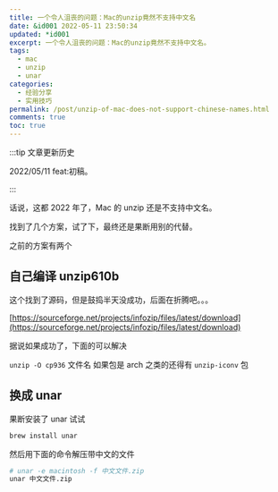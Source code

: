 ```yaml
---
title: 一个令人沮丧的问题：Mac的unzip竟然不支持中文名
date: &id001 2022-05-11 23:50:34
updated: *id001
excerpt: 一个令人沮丧的问题：Mac的unzip竟然不支持中文名。
tags:
  - mac
  - unzip
  - unar
categories:
  - 经验分享
  - 实用技巧
permalink: /post/unzip-of-mac-does-not-support-chinese-names.html
comments: true
toc: true
---
```

:::tip 文章更新历史

2022/05/11 feat:初稿。

:::

话说，这都 2022 年了，Mac 的 unzip 还是不支持中文名。

找到了几个方案，试了下，最终还是果断用别的代替。

之前的方案有两个

## 自己编译 unzip610b

这个找到了源码，但是鼓捣半天没成功，后面在折腾吧。。。

[https://sourceforge.net/projects/infozip/files/latest/download](https://sourceforge.net/projects/infozip/files/latest/download)

据说如果成功了，下面的可以解决

`unzip -O cp936` 文件名
如果包是 arch 之类的还得有 `unzip-iconv` 包

## 换成 unar

果断安装了 unar 试试

```bash
brew install unar
```

然后用下面的命令解压带中文的文件

```bash
# unar -e macintosh -f 中文文件.zip
unar 中文文件.zip
```
